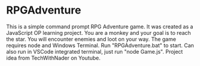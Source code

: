 # RPGAdventure

This is a simple command prompt RPG Adventure game. It was created as a JavaScript OP learning project. You are a monkey and your goal is to reach the star. You will encounter enemies and loot on your way. The game requires node and Windows Terminal. Run "RPGAdventure.bat" to start. Can also run in VSCode integrated terminal, just run "node Game.js". Project idea from TechWithNader on Youtube.